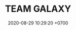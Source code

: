 ---
layout: teamCard
permalink: /team/:title.html
categories: LJ06 LIJ2 LIJ3 LIJ4 LIJ5 LIJ6 LIJ7 LIJ8 LIJ9
maincover: /assets/logos/TG.png
puntosLJMAYO24: 17
date: 2020-08-29 10:29:20 +0700
title: TEAM GALAXY
route: /liga-indigo
tag: johto042024
color: black
puntosLJ202404: 12
grupo: sur
background: '#F16C38'
cover: /assets/backCard.png
team: TEAM GALAXY
ID: TG
puntos: 1
pj: 1

pt1: 0
pj1: 0
#PARTIDO 2
j2: RONDA 2
maincover2: /assets/logos/TR.png
p2: TG
pp2: TR
bg2: rock rock
r2: 0
rr2: 0
pt2: 0
pj2: 0
#PARTIDO 3
maincover3: /assets/logos/ZODIAC.png
j3: RONDA 3
p3: TG
pp3: ZC
bg3: rock
r3: 0
rr3: 0
pt3: 0
pj3: 0
#PARTIDO 4
maincover4: /assets/logos/DFS.png
j4: RONDA 4
p4: TG
pp4: PEARL
bg4: rock rock
r4: 0
rr4: 0
pt4: 0
pj4: 0
#PARTIDO 5
maincover5: /assets/logos/TSA.png
j5: RONDA 5
p5: TG
pp5: TSA
bg5: rock 
r5: 0
rr5: 0
pt5: 0
pj5: 0
#PARTIDO 6
maincover6: /assets/logos/TXG.png
j6: RONDA 6
bg6: rock 
p6: TG
r6: 0
pp6: TXG
rr6: 0
pt6: 0
pj6: 0
#PARTIDO 7
maincover7: /assets/logos/ILEAGUE.png
j7: RONDA 7
p7: TG
pp7: IL
bg7: rock 
r7: 0
rr7: 0
pt7: 0
pj7: 0
#PARTIDO 8
maincover8: /assets/logos/LGN.png
j8: RONDA 8
bg8: rock 
p8: TG
pp8: MEW
r8: 0
rr8: 0
pt8: 0
pj8: 0
#PARTIDO 9
maincover9: /assets/logos/TA.png
j9: RONDA 9
bg9: rock
p9: TG
r9: 0
pp9: TA
rr9: 0
pt9: 0
pj9: 0

---